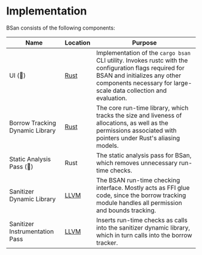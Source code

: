# Implementation
BSan consists of the following components:

| Name                       | Location | Purpose |
|---------------------------------|----------|---------|
| UI (🚧)                     | [Rust](https://github.com/borrow-sanitizer/rust/tree/bsan/src/tools/bsan) | Implementation of the `cargo bsan` CLI utility. Invokes rustc with the configuration flags required for BSAN and initializes any other components necessary for large-scale data collection and evaluation. |
| Borrow Tracking Dynamic Library | [Rust](https://github.com/borrow-sanitizer/rust/tree/bsan/src/tools/bsan/borrowtracker) | The core run-time library, which tracks the size and liveness of allocations, as well as the permissions associated with pointers under Rust's aliasing models. |
| Static Analysis Pass (🚧)   | Rust | The static analysis pass for BSan, which removes unnecessary run-time checks. |
| Sanitizer Dynamic Library       | [LLVM](https://github.com/borrow-sanitizer/llvm-project/tree/3d8a627fc2c651e0cb65f0e48f25cf341986176c/compiler-rt/lib/bsan) | The BSAN run-time checking interface. Mostly acts as FFI glue code, since the borrow tracking module handles all permission and bounds tracking. |
| Sanitizer Instrumentation Pass  | [LLVM](https://github.com/borrow-sanitizer/llvm-project/blob/3d8a627fc2c651e0cb65f0e48f25cf341986176c/llvm/lib/Transforms/Instrumentation/BorrowSanitizer.cpp) | Inserts run-time checks as calls into the sanitizer dynamic library, which in turn calls into the borrow tracker. |



